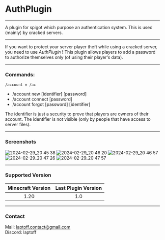 # AuthPlugin
***
A plugin for spigot which purpose an authentication system. This is used (mainly) by cracked servers.
***

If you want to protect your server player theft while using a cracked server, you need to use *AuthPlugin* !
This plugin allows players to add a password to authorize themselves only (of using their player's data).

***
### Commands:
    /account = /ac

 - /account new [identifier] [password]
 - /account connect [password]
 - /account forgot [password] [identifier]

The identifier is just a security to prove that players are owners of their account. The identifier is not visible (only by people that have access to server files).
***
### Screenshots
![2024-02-29_20 45 38](https://github.com/laptoff/AuthPlugin/assets/132110090/ee82dcbb-0b03-47f9-adb2-a0d8d0cbed1b)
![2024-02-29_20 46 20](https://github.com/laptoff/AuthPlugin/assets/132110090/c079adf4-1dc1-4d25-b818-a88f4402f988)
![2024-02-29_20 46 57](https://github.com/laptoff/AuthPlugin/assets/132110090/0487aa06-4580-420a-95f0-027199e92837)
![2024-02-29_20 47 26](https://github.com/laptoff/AuthPlugin/assets/132110090/b05d95e9-0ea0-4036-beed-b68982e68c03)
![2024-02-29_20 47 57](https://github.com/laptoff/AuthPlugin/assets/132110090/49102c43-fbb7-4e0a-acdf-37decc21f4f0)


***
### Supported Version
| Minecraft Version | Last Plugin Version |
|:-----------------:|:-------------------:|
|       1.20        |        1.0          |
***
### Contact

Mail: <laptoff.contact@gmail.com> </br>
Discord: laptoff
